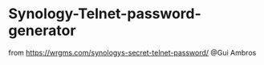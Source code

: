 # Synology-Telnet-password-generator
from https://wrgms.com/synologys-secret-telnet-password/  @Gui Ambros
